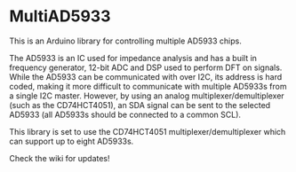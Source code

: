 MultiAD5933
======
This is an Arduino library for controlling multiple AD5933 chips.

The AD5933 is an IC used for impedance analysis and has a built in frequency generator, 12-bit ADC and DSP used to perform DFT on signals.
While the AD5933 can be communicated with over I2C, its address is hard coded, making it more difficult to communicate with multiple AD5933s 
from a single I2C master. However, by using an analog multiplexer/demultiplexer (such as the CD74HCT4051), an SDA signal can be sent to the 
selected AD5933 (all AD5933s should be connected to a common SCL). 

This library is set to use the CD74HCT4051 multiplexer/demultiplexer which can support up to eight AD5933s. 

Check the wiki for updates!
